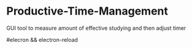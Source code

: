# Productive-Time-Management
GUI tool to measure amount of effective studying and then adjust timer


#elecron && electron-reload
